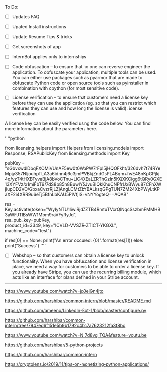 To Do:

- [ ] Updates FAQ

- [ ] Upated Install instructions

- [ ] Update Resume Tips & tricks

- [ ] Get screenshots of app 

- [ ] InternBot applies only to internships

- [ ] Code obfuscation – to ensure that no one can reverse engineer the application.
      To obfuscate your application, multiple tools can be used. 
      You can either use packages such as pyarmor that are made to obfuscate Python code or open source tools such as pyinstaller in combination with cpython (for most       sensitive code).

- [ ] License verification – to ensure that customers need a license key before they can use the application 
      (eg. so that you can restrict which features they can use and how long the license is valid).
      icense verification

A license key can be easily verified using the code below. You can find more information about the parameters here.

''''python

from licensing.helpers import Helpers
from licensing.models import Response, RSAPublicKey
from licensing.methods import Key

pubKey = "<RSAKeyValue><Modulus>sGbvxwdlDbqFXOMlVUnAF5ew0t0WpPW7rFpI5jHQOFkht/326dvh7t74RYeMpjy357NljouhpTLA3a6idnn4j6c3jmPWBkjZndGsPL4Bqm+fwE48nKpGPjkj4q/yzT4tHXBTyvaBjA8bVoCTnu+LiC4XEaLZRThGzIn5KQXKCigg6tQRy0GXE13XYFVz/x1mjFbT9/7dS8p85n8BuwlY5JvuBIQkKhuCNFfrUxBWyu87CFnXWjIupCD2VO/GbxaCvzrRjLZjAngLCMtZbYBALksqGPgTUN7ZM24XbPWyLtKPaXF2i4XRR9u6eTj5BfnLbKAU5PIVfjIS+vNYYogteQ==</Modulus><Exponent>AQAB</Exponent></RSAKeyValue>"

res = Key.activate(token="WyIyNTU1IiwiRjdZZTB4RmtuTVcrQlNqcSszbmFMMHB3aWFJTlBsWW1Mbm9raVFyRyJd",\
                   rsa_pub_key=pubKey,\
                   product_id=3349, key="ICVLD-VVSZR-ZTICT-YKGXL", machine_code="test")

if res[0] == None:
    print("An error occured: {0}".format(res[1]))
else:
    print("Success")
''''
- [ ] Webshop – so that customers can obtain a license key to unlock functionality. When you have obfuscation and license verification in place, we need a way for customers to be able to order a license key. If you already have Stripe, you can use the recurring billing module, which acts like an interface for plans defined in your Stripe account. 
-----
https://www.youtube.com/watch?v=jp0eiGn4jto

https://github.com/harshibar/common-intern/blob/master/README.md

https://github.com/ameeno/LinkedIn-Bot-1/blob/master/configure.py

https://github.com/harshibar/common-intern/tree/7947ed6f151e5b9b1792c4bc7a7623212fa3f8bc

https://www.youtube.com/watch?v=N_7d8vg_TQA&feature=youtu.be

https://github.com/harshibar/5-python-projects

https://github.com/harshibar/common-intern

https://cryptolens.io/2019/11/tips-on-monetizing-python-applications/
